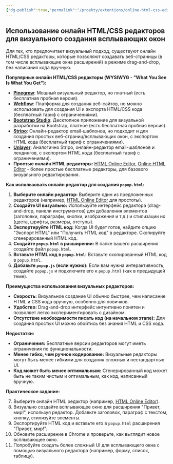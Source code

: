 ```yaml
---
{"dg-publish":true,"permalink":"/proekty/extentions/online-html-css-editor/","dgPassFrontmatter":true}
---
```



## Использование онлайн HTML/CSS редакторов для визуального создания всплывающих окон

Для тех, кто предпочитает визуальный подход, существуют онлайн HTML/CSS редакторы, которые позволяют создавать веб-страницы (в том числе всплывающие окна расширений) в режиме drag-and-drop, без написания кода вручную.

**Популярные онлайн HTML/CSS редакторы (WYSIWYG - "What You See Is What You Get"):**

*   **[Pinegrow](https://pinegrow.com/)**: Мощный визуальный редактор, но платный (есть бесплатная пробная версия).
*   **[Webflow](https://webflow.com/)**: Платформа для создания веб-сайтов, но можно использовать для создания UI и экспорта HTML/CSS кода (бесплатный тариф с ограничениями).
*   **[Bootstrap Studio](https://bootstrapstudio.io/)**: Десктопное приложение для визуальной разработки на Bootstrap, платное (есть бесплатная пробная версия).
*   **[Stripo](https://stripo.email/ru/)**: Онлайн-редактор email-шаблонов, но подходит и для создания простых веб-страниц/всплывающих окон, с экспортом HTML кода (бесплатный тариф с ограничениями).
*   **[Unlayer](https://unlayer.com/)**: Аналогично Stripo, онлайн-редактор email-шаблонов и лендингов, с экспортом HTML кода (бесплатный тариф с ограничениями).
*   **Простые онлайн HTML редакторы:** [HTML Online Editor](https://html-online.com/editor/), [Online HTML Editor](https://www.onlinehtmleditor.net/) - более простые бесплатные редакторы, для базового визуального редактирования.

**Как использовать онлайн редактор для создания `popup.html`:**

1.  **Выберите онлайн редактор:**  Выберите один из предложенных редакторов (например, [HTML Online Editor](https://html-online.com/editor/) для простоты).
2.  **Создайте UI визуально:**  Используйте интерфейс редактора (drag-and-drop, панели инструментов) для добавления элементов (заголовки, параграфы, кнопки, изображения и т.д.) и стилизации их (цвета, шрифты, размеры, отступы).
3.  **Экспортируйте HTML код:**  Когда UI будет готов, найдите опцию "Экспорт HTML" или "Получить HTML код" в редакторе. Скопируйте сгенерированный HTML код.
4.  **Создайте `popup.html` в расширении:**  В папке вашего расширения создайте файл `popup.html`.
5.  **Вставьте HTML код в `popup.html`:**  Вставьте скопированный HTML код в `popup.html`.
6.  **Добавьте `popup.js` (если нужно):**  Если вам нужна интерактивность, создайте `popup.js` и подключите его к `popup.html` (как в предыдущей теме).

**Преимущества использования визуальных редакторов:**

*   **Скорость:**  Визуальное создание UI обычно быстрее, чем написание HTML и CSS кода вручную, особенно для новичков.
*   **Удобство:**  Drag-and-drop интерфейс интуитивно понятен и позволяет легко экспериментировать с дизайном.
*   **Отсутствие необходимости писать код (на начальном этапе):**  Для создания простых UI можно обойтись без знания HTML и CSS кода.

**Недостатки:**

*   **Ограничения:**  Бесплатные версии редакторов могут иметь ограничения по функциональности.
*   **Менее гибко, чем ручное кодирование:**  Визуальные редакторы могут быть менее гибкими для создания сложных и нестандартных UI.
*   **Код может быть менее оптимальным:**  Сгенерированный код может быть не таким чистым и оптимальным, как код, написанный вручную.

**Практическое задание:**

7.  Выберите онлайн HTML редактор (например, [HTML Online Editor](https://html-online.com/editor/)).
8.  Визуально создайте всплывающее окно для расширения "Привет, мир!", используя редактор. Добавьте заголовок, параграф с текстом, кнопку, стилизуйте элементы.
9.  Экспортируйте HTML код и вставьте его в `popup.html` расширения "Привет, мир!".
10.  Обновите расширение в Chrome и проверьте, как выглядит новое всплывающее окно.
11.  Попробуйте создать более сложный UI для всплывающего окна с помощью визуального редактора (например, форму, список, таблицу).
